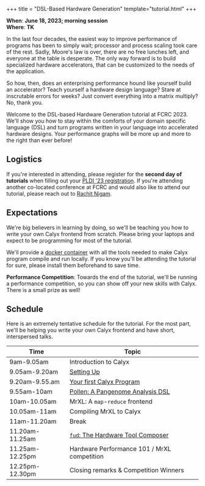 +++
title = "DSL-Based Hardware Generation"
template="tutorial.html"
+++


**When**: **June 18, 2023; morning session** <br/>
**Where**: **TK**

In the last four decades, the easiest way to improve performance of programs has been to simply wait; processor and process scaling took care of the rest.
Sadly, Moore's law is over, there are no free lunches left, and everyone at the table is desperate.
The only way forward is to build specialized hardware accelerators, that can be customized to the needs of the application.

So how, then, does an enterprising performance hound like yourself build an accelerator?
Teach yourself a hardware design language?
Stare at inscrutable errors for weeks?
Just convert everything into a matrix multiply?
No, thank you.

Welcome to the DSL-based Hardware Generation tutorial at FCRC 2023.
We'll show you how to stay within the comforts of your domain specific language (DSL) and turn programs written in your language into accelerated hardware designs.
Your performance graphs will be more up and more to the right than ever before!

## Logistics

If you're interested in attending, please register for the **second day of tutorials** when filling out your [PLDI '23 registration][pldi-reg].
If you're attending another co-located conference at FCRC and would also like to attend our tutorial, please reach out to [Rachit Nigam][rachit-email].

## Expectations

We're big believers in learning by doing, so we'll be teaching you how to write your own Calyx frontend from scratch.
Please bring your laptops and expect to be programming for most of the tutorial.

We'll provide a [docker container][calyx-docker]  with all the tools needed to make Calyx program compile and run locally.
If you know you'll be attending the tutorial for sure, please install them beforehand to save time.

**Performance Competition**: Towards the end of the tutorial, we'll be running a performance competition, so you can show off your new skills with Calyx. There is a small prize as well!

## Schedule

Here is an extremely tentative schedule for the tutorial.
For the most part, we'll be helping you write your own Calyx frontend and have short, interspersed talks.

| Time | Topic |
| ---- | ----- |
| 9am-9.05am | Introduction to Calyx |
| 9.05am-9.20am | [Setting Up][calyx-start] |
| 9.20am-9.55.am | [Your first Calyx Program][calyx-prog] |
| 9.55am-10am | [Pollen: A Pangenome Analysis DSL][pollen] |
| 10am-10.05am | MrXL: A `map`-`reduce` frontend |
| 10.05am-11am | Compiling MrXL to Calyx |
| 11am-11.20am | Break |
| 11.20am-11.25am | [`fud`: The Hardware Tool Composer][calyx-fud] |
| 11.25am-12.25pm | Hardware Performance 101 / MrXL competition |
| 12.25pm-12.30pm | Closing remarks & Competition Winners |

[calyx-prog]: https://docs.calyxir.org/tutorial/language-tut.html
[calyx-start]: https://docs.calyxir.org/
[calyx-fud]: https://docs.calyxir.org/fud/index.html

[rachit-email]: mailto:rnigam@cs.cornell.edu
[pldi-reg]: https://pldi23.sigplan.org/venue/pldi-2023-venue
[calyx-docker]: https://github.com/cucapra/calyx/pkgs/container/calyx
[pollen]: https://github.com/cucapra/pollen
